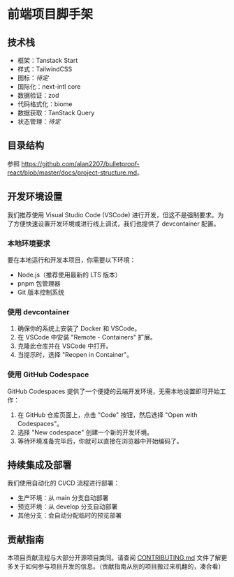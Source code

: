 # 前端项目脚手架

## 技术栈

- 框架：Tanstack Start
- 样式：TailwindCSS
- 图标：_待定_
- 国际化：next-intl core
- 数据验证：zod
- 代码格式化：biome
- 数据获取：TanStack Query
- 状态管理：_待定_

## 目录结构

参照 <https://github.com/alan2207/bulletproof-react/blob/master/docs/project-structure.md>。

## 开发环境设置

我们推荐使用 Visual Studio Code (VSCode) 进行开发，但这不是强制要求。为了方便快速设置开发环境或进行线上调试，我们也提供了 devcontainer 配置。

### 本地环境要求

要在本地运行和开发本项目，你需要以下环境：

- Node.js（推荐使用最新的 LTS 版本）
- pnpm 包管理器
- Git 版本控制系统

### 使用 devcontainer

1. 确保你的系统上安装了 Docker 和 VSCode。
2. 在 VSCode 中安装 "Remote - Containers" 扩展。
3. 克隆此仓库并在 VSCode 中打开。
4. 当提示时，选择 "Reopen in Container"。

### 使用 GitHub Codespace

GitHub Codespaces 提供了一个便捷的云端开发环境，无需本地设置即可开始工作：

1. 在 GitHub 仓库页面上，点击 "Code" 按钮，然后选择 "Open with Codespaces"。
2. 选择 "New codespace" 创建一个新的开发环境。
3. 等待环境准备完毕后，你就可以直接在浏览器中开始编码了。

## 持续集成及部署

我们使用自动化的 CI/CD 流程进行部署：

- 生产环境：从 main 分支自动部署
- 预览环境：从 develop 分支自动部署
- 其他分支：会自动分配临时的预览部署

## 贡献指南

本项目贡献流程与大部分开源项目类同。请查阅 [CONTRIBUTING.md](https://github.com/MoonPixelTeam/web/.github/CONTRIBUTING.md) 文件了解更多关于如何参与项目开发的信息。（贡献指南从别的项目搬过来机翻的，凑合看）
